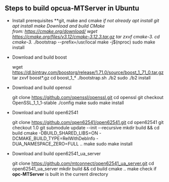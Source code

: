 ## Steps to build opcua-MTServer in Ubuntu

- Install prerequisites **git, make and cmake **if not already
	apt install git
	apt install make
	Download and build CMake from: https://cmake.org/download/
		wget https://cmake.org/files/v3.12/cmake-3.12.3.tar.gz
		tar zxvf cmake-3.*
		cd cmake-3.*
		./bootstrap --prefix=/usr/local
		make -j$(nproc)
		sudo make install

- Download and build boost
	
	wget https://dl.bintray.com/boostorg/release/1.71.0/source/boost_1_71_0.tar.gz
	tar zxvf boost*.gz
	cd boost_1_*
	./bootstrap.sh
	./b2
	sudo ./b2 install

- Download and build openssl

	git clone https://github.com/openssl/openssl.git
	cd openssl
	git checkout OpenSSL_1_1_1-stable
	./config
	make
	sudo make install

- Download and build open62541	
		
	git clone https://github.com/open62541/open62541.git
	cd open62541
	git checkout 1.0
	git submodule update --init --recursive
	mkdir build && cd build
	cmake -DBUILD_SHARED_LIBS=ON -DCMAKE_BUILD_TYPE=RelWithDebInfo -DUA_NAMESPACE_ZERO=FULL ..
	make
	sudo make install

-  Download and build open62541_ua_server	
		
	git clone https://github.com/mtconnect/open62541_ua_server.git
	cd open62541_ua_server
	mkdir build && cd build
	cmake ..
	make
	check if **opc-MTServer** is built in the current directory
